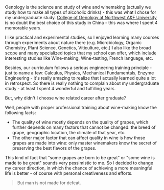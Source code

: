 ---
---

Oenology is the science and study of wine and winemaking (actually we study how to make all types of alcoholic drinks) - this was what I chose for my undergraduate study.
[College of Oenology at Northwest A&F University](http://wine.nwsuaf.edu.cn/) is no doubt the best choice of this study in China - this was where I spent 4 memorable years.

I like practical and experimental studies, so I enjoyed learning many courses through experiments about nature there (e.g. Microbiology, Organic Chemistry, Plant Science, Genetics, Viticulture, etc.)
I also like the broad scope and many specialized topics that my school can offer, which include interesting studies like Wine-making, Wine-tasting, French language, etc.

Besides, our curriculum follows a serious engineering training principle - just to name a few: Calculus, Physics, Mechanical Fundamentals, Enzyme Engineering - it's really amazing to realize that I actually learned quite a lot in retrospect.
So there is really nothing to complain about my undergraduate study - at least I spent 4 wonderful and fulfilling years.

But, why didn't I choose wine related career after graduate?

Well, people with proper professional training about wine-making know the following facts:
-   The quality of wine mostly depends on the quality of grapes, which further depends on many factors that cannot be changed: the breed of grape, geographic location, the climate of that year, etc.
-   The other major factor that can affect quality in wine is how those grapes are made into wine: only master winemakers know the secret of preserving the best flavors of the grapes.

This kind of fact that "some grapes are born to be great" or "some wine is made to be great" sounds very pessimistic to me.
So I decided to change my career direction, in which the chance of achieving a more meaningful life is better - of course with personal creativeness and efforts.

> But man is not made for defeat.
